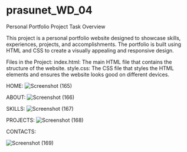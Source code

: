 # prasunet_WD_04
Personal Portfolio Project
Task Overview

This project is a personal portfolio website designed to showcase skills, experiences, projects, and accomplishments. The portfolio is built using HTML and CSS to create a visually appealing and responsive design.

Files in the Project:
index.html: The main HTML file that contains the structure of the website.
style.css: The CSS file that styles the HTML elements and ensures the website looks good on different devices.

HOME:
![Screenshot (165)](https://github.com/user-attachments/assets/f97b728d-0449-4434-b63c-b03a95bb139d)

ABOUT:
![Screenshot (166)](https://github.com/user-attachments/assets/e7d48d75-1277-411f-b37b-14056ff9790f)

SKILLS:
![Screenshot (167)](https://github.com/user-attachments/assets/320f2b6b-e8ab-43c0-8143-8d10b4c87c77)


PROJECTS:
![Screenshot (168)](https://github.com/user-attachments/assets/a3c6796a-60e6-4bdb-972e-d09f51704c24)


CONTACTS:

![Screenshot (169)](https://github.com/user-attachments/assets/dea99abf-da72-434d-94b6-01eacbf5ccb8)
